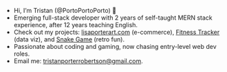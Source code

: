 -  Hi, I’m Tristan (@PortoPortoPorto) 👋
-  Emerging full-stack developer with 2 years of self-taught MERN stack experience, after 12 years teaching English.
-  Check out my projects: [lisaporterart.com](https://lisaporterart.com) (e-commerce), [Fitness Tracker](https://github.com/PortoPortoPorto/fitness-tracker) (data viz), and [Snake Game](https://github.com/PortoPortoPorto/snake-app) (retro fun).
-  Passionate about coding and gaming, now chasing entry-level web dev roles.
-  Email me: tristanporterrobertson@gmail.com.

<!---
PortoPortoPorto/PortoPortoPorto is a ✨ special ✨ repository because its `README.md` (this file) appears on your GitHub profile.
You can click the Preview link to take a look at your changes.
--->

